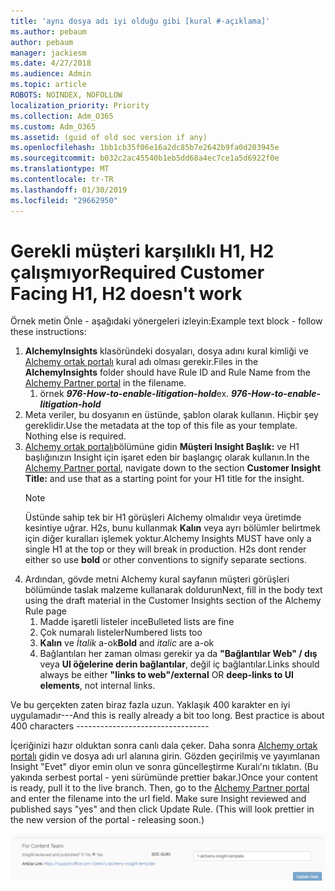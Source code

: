 ```yaml
---
title: 'aynı dosya adı iyi olduğu gibi [kural #-açıklama]'
ms.author: pebaum
author: pebaum
manager: jackiesm
ms.date: 4/27/2018
ms.audience: Admin
ms.topic: article
ROBOTS: NOINDEX, NOFOLLOW
localization_priority: Priority
ms.collection: Adm_O365
ms.custom: Adm_O365
ms.assetid: (guid of old soc version if any)
ms.openlocfilehash: 1bb1cb35f06e16a2dc85b7e2642b9fa0d203945e
ms.sourcegitcommit: b032c2ac45540b1eb5dd68a4ec7ce1a5d6922f0e
ms.translationtype: MT
ms.contentlocale: tr-TR
ms.lasthandoff: 01/30/2019
ms.locfileid: "29662950"
---
```

# <a name="required-customer-facing-h1-h2-doesnt-work"></a><span data-ttu-id="4dcaa-102">Gerekli müşteri karşılıklı H1, H2 çalışmıyor</span><span class="sxs-lookup"><span data-stu-id="4dcaa-102">Required Customer Facing H1, H2 doesn't work</span></span>
<span data-ttu-id="4dcaa-103">Örnek metin Önle - aşağıdaki yönergeleri izleyin:</span><span class="sxs-lookup"><span data-stu-id="4dcaa-103">Example text block - follow these instructions:</span></span>

1. <span data-ttu-id="4dcaa-104">**AlchemyInsights** klasöründeki dosyaları, dosya adını kural kimliği ve [Alchemy ortak portalı](https://alchemyportal.azurewebsites.net) kural adı olması gerekir.</span><span class="sxs-lookup"><span data-stu-id="4dcaa-104">Files in the **AlchemyInsights** folder should have Rule ID and Rule Name from the [Alchemy Partner portal](https://alchemyportal.azurewebsites.net) in the filename.</span></span>
    1. <span data-ttu-id="4dcaa-p101">örnek ***976-How-to-enable-litigation-hold***</span><span class="sxs-lookup"><span data-stu-id="4dcaa-p101">ex. ***976-How-to-enable-litigation-hold***</span></span>
1. <span data-ttu-id="4dcaa-p102">Meta veriler, bu dosyanın en üstünde, şablon olarak kullanın. Hiçbir şey gereklidir.</span><span class="sxs-lookup"><span data-stu-id="4dcaa-p102">Use the metadata at the top of this file as your template. Nothing else is required.</span></span>
1. <span data-ttu-id="4dcaa-109">[Alchemy ortak portalı](https://alchemyportal.azurewebsites.net)bölümüne gidin **Müşteri Insight Başlık:** ve H1 başlığınızın Insight için işaret eden bir başlangıç olarak kullanın.</span><span class="sxs-lookup"><span data-stu-id="4dcaa-109">In the [Alchemy Partner portal](https://alchemyportal.azurewebsites.net), navigate down to the section **Customer Insight Title:** and use that as a starting point for your H1 title for the insight.</span></span> 
    > [!NOTE]
    > <span data-ttu-id="4dcaa-p103">Üstünde sahip tek bir H1 görüşleri Alchemy olmalıdır veya üretimde kesintiye uğrar. H2s, bunu kullanmak **Kalın** veya ayrı bölümler belirtmek için diğer kuralları işlemek yoktur.</span><span class="sxs-lookup"><span data-stu-id="4dcaa-p103">Alchemy Insights MUST have only a single H1 at the top or they will break in production. H2s dont render either so use **bold** or other conventions to signify separate sections.</span></span>
1. <span data-ttu-id="4dcaa-112">Ardından, gövde metni Alchemy kural sayfanın müşteri görüşleri bölümünde taslak malzeme kullanarak doldurun</span><span class="sxs-lookup"><span data-stu-id="4dcaa-112">Next, fill in the body text using the draft material in the Customer Insights section of the Alchemy Rule page</span></span>
    1. <span data-ttu-id="4dcaa-113">Madde işaretli listeler ince</span><span class="sxs-lookup"><span data-stu-id="4dcaa-113">Bulleted lists are fine</span></span>
    1. <span data-ttu-id="4dcaa-114">Çok numaralı listeler</span><span class="sxs-lookup"><span data-stu-id="4dcaa-114">Numbered lists too</span></span>
    1. <span data-ttu-id="4dcaa-115">**Kalın** ve *İtalik* a-ok</span><span class="sxs-lookup"><span data-stu-id="4dcaa-115">**Bold** and *italic* are a-ok</span></span>
    1. <span data-ttu-id="4dcaa-116">Bağlantıları her zaman olması gerekir ya da **"Bağlantılar Web" / dış** veya **UI öğelerine derin bağlantılar**, değil iç bağlantılar.</span><span class="sxs-lookup"><span data-stu-id="4dcaa-116">Links should always be either **"links to web"/external** OR **deep-links to UI elements**, not internal links.</span></span>

<span data-ttu-id="4dcaa-p104">Ve bu gerçekten zaten biraz fazla uzun. Yaklaşık 400 karakter en iyi uygulamadır---</span><span class="sxs-lookup"><span data-stu-id="4dcaa-p104">And this is really already a bit too long. Best practice is about 400 characters ---------------------------------</span></span>

<span data-ttu-id="4dcaa-p105">İçeriğinizi hazır olduktan sonra canlı dala çeker. Daha sonra [Alchemy ortak portalı](https://alchemyportal.azurewebsites.net) gidin ve dosya adı url alanına girin. Gözden geçirilmiş ve yayımlanan Insight "Evet" diyor emin olun ve sonra güncelleştirme Kuralı'nı tıklatın. (Bu yakında serbest portal - yeni sürümünde prettier bakar.)</span><span class="sxs-lookup"><span data-stu-id="4dcaa-p105">Once your content is ready, pull it to the live branch. Then, go to the [Alchemy Partner portal](https://alchemyportal.azurewebsites.net) and enter the filename into the url field. Make sure Insight reviewed and published says "yes" and then click Update Rule. (This will look prettier in the new version of the portal - releasing soon.)</span></span>

![URL alanı](media/for-content-team.PNG)

